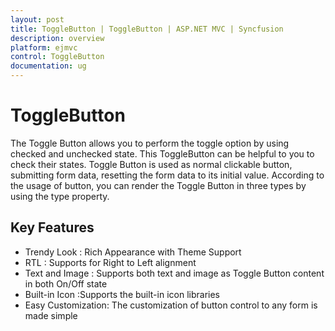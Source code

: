 ```yaml
---
layout: post
title: ToggleButton | ToggleButton | ASP.NET MVC | Syncfusion
description: overview
platform: ejmvc
control: ToggleButton
documentation: ug
---
```


# ToggleButton

The Toggle Button allows you to perform the toggle option by using checked and unchecked state. This ToggleButton can be helpful to you to check their states.  Toggle Button is used as normal clickable button, submitting form data, resetting the form data to its initial value. According to the usage of button, you can render the Toggle Button in three types by using the type property. 

## Key Features

* Trendy Look : Rich Appearance with Theme Support
* RTL : Supports for Right to Left alignment
* Text and Image : Supports both text and image as Toggle Button content in both On/Off state
* Built-in Icon :Supports the built-in icon libraries
* Easy Customization: The customization of button control to any form is made simple



